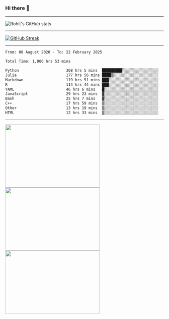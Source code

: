 ### Hi there 👋

<hr/>

![Rohit's GitHub stats](https://github-readme-stats.vercel.app/api?username=RohitRathore1&show_icons=true&theme=transparent)

<hr/>

[![GitHub Streak](http://github-readme-streak-stats.herokuapp.com?user=RohitRathore1&theme=dark&mode=weekly)](https://git.io/streak-stats)

<hr/>

<!--START_SECTION:waka-->

```txt
From: 08 August 2020 - To: 22 February 2025

Total Time: 1,006 hrs 53 mins

Python                     368 hrs 5 mins  █████████░░░░░░░░░░░░░░░░   36.56 %
Julia                      177 hrs 56 mins ████▒░░░░░░░░░░░░░░░░░░░░   17.67 %
Markdown                   119 hrs 51 mins ███░░░░░░░░░░░░░░░░░░░░░░   11.90 %
R                          114 hrs 44 mins ███░░░░░░░░░░░░░░░░░░░░░░   11.40 %
YAML                       46 hrs 6 mins   █░░░░░░░░░░░░░░░░░░░░░░░░   04.58 %
JavaScript                 29 hrs 23 mins  ▓░░░░░░░░░░░░░░░░░░░░░░░░   02.92 %
Bash                       25 hrs 7 mins   ▓░░░░░░░░░░░░░░░░░░░░░░░░   02.50 %
C++                        17 hrs 59 mins  ▒░░░░░░░░░░░░░░░░░░░░░░░░   01.79 %
Other                      13 hrs 19 mins  ▒░░░░░░░░░░░░░░░░░░░░░░░░   01.32 %
HTML                       12 hrs 33 mins  ▒░░░░░░░░░░░░░░░░░░░░░░░░   01.25 %
```

<!--END_SECTION:waka-->

<hr/>

<p>
  <img src="https://wakatime.com/share/@TeAmp0is0N/0205e68a-e5ed-48bf-b870-3c94c1fa77d3.svg" width="300" height="200">
  <img src="https://wakatime.com/share/@TeAmp0is0N/3935ee43-08a3-493e-8b95-60c1f9204b15.svg" width="300" height="200">
  <img src="https://wakatime.com/share/@TeAmp0is0N/8717aacc-7340-44e0-abb1-987dc9823fcd.svg" width="300" height="200">
</p>




